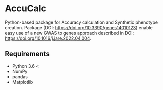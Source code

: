 # AccuCalc
Python-based package for Accuracy calculation and Synthetic phenotype creation. Package (DOI: https://doi.org/10.3390/genes14010123) enable easy use of a new GWAS to genes approach described in DOI: https://doi.org/10.1016/j.jare.2022.04.004.
## Requirements
+ Python 3.6 <
+ NumPy
+ pandas 
+ Matplotlib
